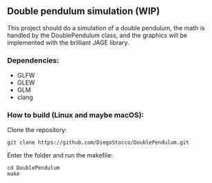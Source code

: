 ## Double pendulum simulation (WIP)
This project should do a simulation of a double pendulum,
the math is handled by the DoublePendulum class, and the
graphics will be implemented with the brilliant JAGE library.

### Dependencies:
- GLFW
- GLEW
- GLM
- clang

### How to build (Linux and maybe macOS):
Clone the repository:
```
git clone https://github.com/DiegoStocco/DoublePendulum.git
```
Enter the folder and run the makefile:
```
cd DoublePendulum
make
```

